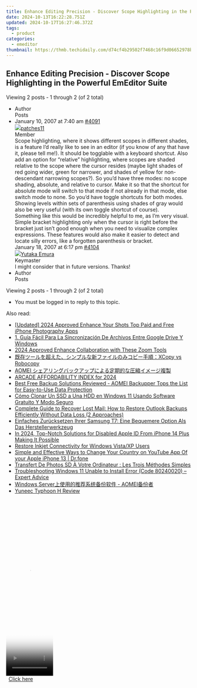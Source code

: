 ```yaml
---
title: Enhance Editing Precision - Discover Scope Highlighting in the Powerful EmEditor Suite
date: 2024-10-13T16:22:28.751Z
updated: 2024-10-17T16:27:46.372Z
tags:
  - product
categories:
  - emeditor
thumbnail: https://thmb.techidaily.com/d74cf4b29502f7468c16f9d06652978b0acc41463aa1502d9a044d265c2e75a4.jpg
---
```


## Enhance Editing Precision - Discover Scope Highlighting in the Powerful EmEditor Suite

Viewing 2 posts - 1 through 2 (of 2 total)

* Author  
Posts
* January 10, 2007 at 7:40 am [#4091](https://tools.techidaily.com/emeditor/products/)  
[![](https://secure.gravatar.com/avatar/168f430e5bcdb0c7eb0fa60355278303?s=80&d=identicon&r=g)patches11](https://www.emeditor.com/forums/users/patches11/ "View patches11's profile")  
Member  
Scope highlighting, where it shows different scopes in different shades, is a feature I’d really like to see in an editor (if you know of any that have it, please tell me!). It should be togglable with a keyboard shortcut. Also add an option for “relative” highlighting, where scopes are shaded relative to the scope where the cursor resides (maybe light shades of red going wider, green for narrower, and shades of yellow for non-descendant narrowing scopes?). So you’d have three modes: no scope shading, absolute, and relative to cursor. Make it so that the shortcut for absolute mode will switch to that mode if not already in that mode, else switch mode to none. So you’d have toggle shortcuts for both modes. Showing levels within sets of parenthesis using shades of gray would also be very useful (with its own toggle shortcut of course).  
 Something like this would be incredibly helpful to me, as I’m very visual. Simple bracket highlighting only when the cursor is right before the bracket just isn’t good enough when you need to visualize complex expressions. These features would also make it easier to detect and locate silly errors, like a forgotten parenthesis or bracket.  
January 18, 2007 at 6:17 pm [#4104](https://tools.techidaily.com/emeditor/products/)  
[![](https://secure.gravatar.com/avatar/a0a6377144ed3636f985d87303f65ed2?s=80&d=identicon&r=g)Yutaka Emura](https://www.emeditor.com/forums/users/yemura/ "View Yutaka Emura's profile")  
Keymaster  
I might consider that in future versions. Thanks!
* Author  
Posts

Viewing 2 posts - 1 through 2 (of 2 total)

* You must be logged in to reply to this topic.

<ins class="adsbygoogle"
     style="display:block"
     data-ad-format="autorelaxed"
     data-ad-client="ca-pub-7571918770474297"
     data-ad-slot="1223367746"></ins>

<ins class="adsbygoogle"
     style="display:block"
     data-ad-client="ca-pub-7571918770474297"
     data-ad-slot="8358498916"
     data-ad-format="auto"
     data-full-width-responsive="true"></ins>

<span class="atpl-alsoreadstyle">Also read:</span>
<div><ul>
<li><a href="https://fox-info.techidaily.com/updated-2024-approved-enhance-your-shots-top-paid-and-free-iphone-photography-apps/"><u>[Updated] 2024 Approved Enhance Your Shots Top Paid and Free iPhone Photography Apps</u></a></li>
<li><a href="https://win-luxury.techidaily.com/1-guia-facil-para-la-sincronizacion-de-archivos-entre-google-drive-y-windows/"><u>1. Guía Fácil Para La Sincronización De Archivos Entre Google Drive Y Windows</u></a></li>
<li><a href="https://video-capture.techidaily.com/2024-approved-enhance-collaboration-with-these-zoom-tools/"><u>2024 Approved Enhance Collaboration with These Zoom Tools</u></a></li>
<li><a href="https://win-luxury.techidaily.com/xcopy-vs-robocopy/"><u>既存ツールを超えた、シンプルな新ファイルのみコピー手順：XCopy vs Robocopy</u></a></li>
<li><a href="https://discover-able.techidaily.com/1728501412523-aomei/"><u>AOMEI シェアリングバックアップによる定期的な圧縮イメージ複製</u></a></li>
<li><a href="https://fox-info.techidaily.com/arcade-affordability-index-for-2024/"><u>ARCADE AFFORDABILITY INDEX for 2024</u></a></li>
<li><a href="https://win-luxury.techidaily.com/best-free-backup-solutions-reviewed-aomei-backupper-tops-the-list-for-easy-to-use-data-protection/"><u>Best Free Backup Solutions Reviewed - AOMEI Backupper Tops the List for Easy-to-Use Data Protection</u></a></li>
<li><a href="https://win-luxury.techidaily.com/como-clonar-un-ssd-a-una-hdd-en-windows-11-usando-software-gratuito-y-modo-seguro/"><u>Cómo Clonar Un SSD a Una HDD en Windows 11 Usando Software Gratuito Y Modo Seguro</u></a></li>
<li><a href="https://win-luxury.techidaily.com/complete-guide-to-recover-lost-mail-how-to-restore-outlook-backups-efficiently-without-data-loss-2-approaches/"><u>Complete Guide to Recover Lost Mail: How to Restore Outlook Backups Efficiently Without Data Loss (2 Approaches)</u></a></li>
<li><a href="https://win-luxury.techidaily.com/einfaches-zurucksetzen-ihrer-samsung-t7-eine-bequemere-option-als-das-herstellerwerkzeug/"><u>Einfaches Zurücksetzen Ihrer Samsung T7: Eine Bequemere Option Als Das Herstellerwerkzeug</u></a></li>
<li><a href="https://apple-account.techidaily.com/in-2024-top-notch-solutions-for-disabled-apple-id-from-iphone-14-plus-making-it-possible-by-drfone-ios/"><u>In 2024, Top-Notch Solutions for Disabled Apple ID From iPhone 14 Plus Making It Possible</u></a></li>
<li><a href="https://printer-issues.techidaily.com/restore-inkjet-connectivity-for-windows-vistaxp-users/"><u>Restore Inkjet Connectivity for Windows Vista/XP Users</u></a></li>
<li><a href="https://location-social.techidaily.com/simple-and-effective-ways-to-change-your-country-on-youtube-app-of-your-apple-iphone-13-drfone-by-drfone-virtual-ios/"><u>Simple and Effective Ways to Change Your Country on YouTube App Of your Apple iPhone 13 | Dr.fone</u></a></li>
<li><a href="https://win-luxury.techidaily.com/transfert-de-photos-sd-a-votre-ordinateur-les-trois-methodes-simples/"><u>Transfert De Photos SD À Votre Ordinateur : Les Trois Méthodes Simples</u></a></li>
<li><a href="https://techtrends.techidaily.com/troubleshooting-windows-11-unable-to-install-error-code-80240020-expert-advice/"><u>Troubleshooting Windows 11 Unable to Install Error (Code 80240020) – Expert Advice</u></a></li>
<li><a href="https://win-luxury.techidaily.com/windows-server-aomei/"><u>Windows Server上使用的推荐系统备份软件 - AOMEI备份者</u></a></li>
<li><a href="https://article-tips.techidaily.com/yuneec-typhoon-h-review/"><u>Yuneec Typhoon H Review</u></a></li>
</ul></div>

<!-- affiliate ads begin -->
<span id="1993654">
					<video width="128" height="480" style="cursor:pointer"
           poster="//a.impactradius-go.com/display-clicktoplayimage/1993654.png"
           onclick="if(!this.playClicked){this.play();this.setAttribute('controls',true);this.playClicked=true;}">
	   <source src="//a.impactradius-go.com/display-ad/22993-1993654">
	   <img src="//a.impactradius-go.com/display-clicktoplayimage/1993654.png" style="border: none; height: 100%; width: 100%; object-fit: contain">
	</video>
	<div style="width:80px;text-align:center"><a href="javascript:window.open(decodeURIComponent('https%3A%2F%2Fhomestyler.sjv.io%2Fc%2F5597632%2F1993654%2F22993'), '_blank');void(0);">Click here</a></div>
</span>
<img height="0" width="0" src="https://imp.pxf.io/i/5597632/1993654/22993" style="position:absolute;visibility:hidden;" border="0" />
<!-- affiliate ads end -->

